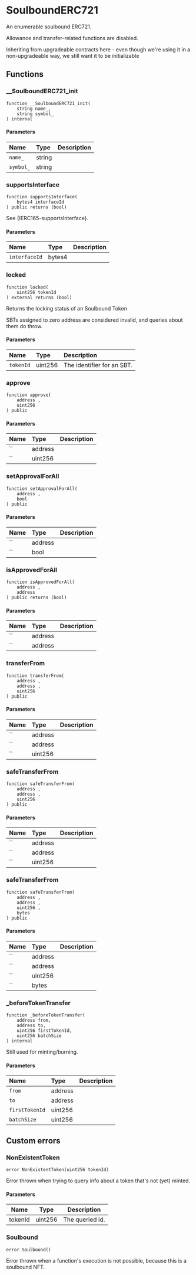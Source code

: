 # SoulboundERC721

An enumerable soulbound ERC721.

Allowance and transfer-related functions are disabled.

Inheriting from upgradeable contracts here - even though we're using it in a non-upgradeable way,
we still want it to be initializable

## Functions

### __SoulboundERC721_init

```solidity
function __SoulboundERC721_init(
    string name_,
    string symbol_
) internal
```

#### Parameters

| Name | Type | Description |
| :--- | :--- | :---------- |
| `name_` | string |  |
| `symbol_` | string |  |

### supportsInterface

```solidity
function supportsInterface(
    bytes4 interfaceId
) public returns (bool)
```

See {IERC165-supportsInterface}.

#### Parameters

| Name | Type | Description |
| :--- | :--- | :---------- |
| `interfaceId` | bytes4 |  |

### locked

```solidity
function locked(
    uint256 tokenId
) external returns (bool)
```

Returns the locking status of an Soulbound Token

SBTs assigned to zero address are considered invalid, and queries
about them do throw.

#### Parameters

| Name | Type | Description |
| :--- | :--- | :---------- |
| `tokenId` | uint256 | The identifier for an SBT. |

### approve

```solidity
function approve(
    address ,
    uint256 
) public
```

#### Parameters

| Name | Type | Description |
| :--- | :--- | :---------- |
| `` | address |  |
| `` | uint256 |  |

### setApprovalForAll

```solidity
function setApprovalForAll(
    address ,
    bool 
) public
```

#### Parameters

| Name | Type | Description |
| :--- | :--- | :---------- |
| `` | address |  |
| `` | bool |  |

### isApprovedForAll

```solidity
function isApprovedForAll(
    address ,
    address 
) public returns (bool)
```

#### Parameters

| Name | Type | Description |
| :--- | :--- | :---------- |
| `` | address |  |
| `` | address |  |

### transferFrom

```solidity
function transferFrom(
    address ,
    address ,
    uint256 
) public
```

#### Parameters

| Name | Type | Description |
| :--- | :--- | :---------- |
| `` | address |  |
| `` | address |  |
| `` | uint256 |  |

### safeTransferFrom

```solidity
function safeTransferFrom(
    address ,
    address ,
    uint256 
) public
```

#### Parameters

| Name | Type | Description |
| :--- | :--- | :---------- |
| `` | address |  |
| `` | address |  |
| `` | uint256 |  |

### safeTransferFrom

```solidity
function safeTransferFrom(
    address ,
    address ,
    uint256 ,
    bytes 
) public
```

#### Parameters

| Name | Type | Description |
| :--- | :--- | :---------- |
| `` | address |  |
| `` | address |  |
| `` | uint256 |  |
| `` | bytes |  |

### _beforeTokenTransfer

```solidity
function _beforeTokenTransfer(
    address from,
    address to,
    uint256 firstTokenId,
    uint256 batchSize
) internal
```

Still used for minting/burning.

#### Parameters

| Name | Type | Description |
| :--- | :--- | :---------- |
| `from` | address |  |
| `to` | address |  |
| `firstTokenId` | uint256 |  |
| `batchSize` | uint256 |  |

## Custom errors

### NonExistentToken

```solidity
error NonExistentToken(uint256 tokenId)
```

Error thrown when trying to query info about a token that's not (yet) minted.

#### Parameters

| Name | Type | Description |
| ---- | ---- | ----------- |
| tokenId | uint256 | The queried id. |

### Soulbound

```solidity
error Soulbound()
```

Error thrown when a function's execution is not possible, because this is a soulbound NFT.

